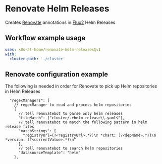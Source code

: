 # Renovate Helm Releases

Creates [Renovate](https://github.com/renovatebot/renovate) annotations in [Flux2](https://github.com/fluxcd/flux2) Helm Releases

## Workflow example usage

```yaml
uses: k8s-at-home/renovate-helm-releases@v1
with:
  cluster-path: './cluster'
```

## Renovate configuration example

The following is needed in order for Renovate to pick up Helm repositories in Helm Releases

```jsonc
  "regexManagers": [
    // regexManager to read and process helm repositories
    {
      // tell renovatebot to parse only helm releases
      "fileMatch": ["cluster/.+helm-release\\.yaml$"],
      // tell renovatebot to match the following pattern in helm release files
      "matchStrings": [
        "registryUrl=(?<registryUrl>.*?)\n *chart: (?<depName>.*?)\n *version: (?<currentValue>.*)\n"
      ],
      // tell renovatebot to search helm repositories
      "datasourceTemplate": "helm"
    },
```
